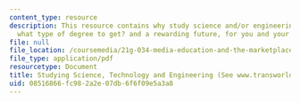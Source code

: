 ```yaml
---
content_type: resource
description: This resource contains why study science and/or engineering? how to qualify,
  what type of degree to get? and a rewarding future, for you and your country!
file: null
file_location: /coursemedia/21g-034-media-education-and-the-marketplace-fall-2005/08516866fc982a2e07db6f6f09e5a3a8_MIT21G_034F05_studysciengi.pdf
file_type: application/pdf
resourcetype: Document
title: Studying Science, Technology and Engineering (See www.transworldeducation.com/engineering.htm)
uid: 08516866-fc98-2a2e-07db-6f6f09e5a3a8
---
```

